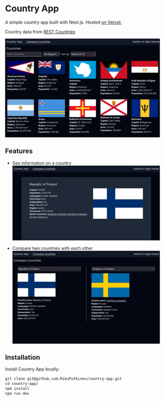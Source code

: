 
# Country App

A simple country app built with Next.js.
Hosted [on Vercel.](https://country-app-mauve.vercel.app/)

Country data from [REST Countries](https://restcountries.com)

![Screenshot of the homepage](https://github.com/RikuPutkinen/country-app/blob/main/public/images/index-image.png?raw=true)

## Features

* See information on a country
![Screenshot of the country view](https://github.com/RikuPutkinen/country-app/blob/main/public/images/country-image.png?raw=true)

* Compare two countries with each other
![Screenshot of the compre view](https://github.com/RikuPutkinen/country-app/blob/main/public/images/compare-image.png?raw=true)

## Installation

Install Country App locally:
```
git clone git@github.com:RikuPutkinen/country-app.git
cd country-app/
npm install
npm run dev
```
